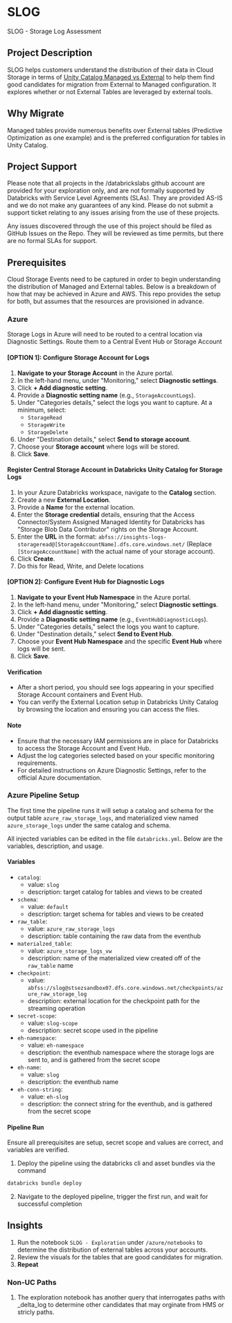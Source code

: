 # SLOG

SLOG - Storage Log Assessment

## Project Description

SLOG helps customers understand the distribution of their data in Cloud Storage in terms of [Unity Catalog Managed vs External](https://docs.databricks.com/aws/en/data-governance/unity-catalog/#managed-versus-external-tables-and-volumes) to help them find good candidates for migration from External to Managed configuration. It explores whether or not External Tables are leveraged by external tools.  

## Why Migrate

Managed tables provide numerous benefits over External tables (Predictive Optimization as one example) and is the preferred configuration for tables in Unity Catalog. 

## Project Support

Please note that all projects in the /databrickslabs github account are provided for your exploration only, and are not formally supported by Databricks with Service Level Agreements (SLAs).  They are provided AS-IS and we do not make any guarantees of any kind.  Please do not submit a support ticket relating to any issues arising from the use of these projects.

Any issues discovered through the use of this project should be filed as GitHub Issues on the Repo.  They will be reviewed as time permits, but there are no formal SLAs for support.

## Prerequisites

Cloud Storage Events need to be captured in order to begin understanding the distribution of Managed and External tables.  Below is a breakdown of how that may be achieved in Azure and AWS.  This repo provides the setup for both, but assumes that the resources are provisioned in advance.

### Azure

Storage Logs in Azure will need to be routed to a central location via Diagnostic Settings.  Route them to a Central Event Hub or Storage Account

#### [OPTION 1]: Configure Storage Account for Logs

1. **Navigate to your Storage Account** in the Azure portal.
2. In the left-hand menu, under "Monitoring," select **Diagnostic settings**.
3. Click **+ Add diagnostic setting**.
4. Provide a **Diagnostic setting name** (e.g., `StorageAccountLogs`).
5. Under "Categories details," select the logs you want to capture. At a minimum, select:
    * `StorageRead`
    * `StorageWrite`
    * `StorageDelete`
6. Under "Destination details," select **Send to storage account**.
7. Choose your **Storage account** where logs will be stored.
8. Click **Save**.

#### Register Central Storage Account in Databricks Unity Catalog for Storage Logs

1. In your Azure Databricks workspace, navigate to the **Catalog** section.
2. Create a new **External Location**.
3. Provide a **Name** for the external location.
4. Enter the **Storage credential** details, ensuring that the Access Connector/System Assigned Managed Identity for Databricks has "Storage Blob Data Contributor" rights on the Storage Account.
5. Enter the **URL** in the format: `abfss://insights-logs-storageread@[StorageAccountName].dfs.core.windows.net/` (Replace `[StorageAccountName]` with the actual name of your storage account).
6. Click **Create**.
7. Do this for Read, Write, and Delete locations

#### [OPTION 2]: Configure Event Hub for Diagnostic Logs

1. **Navigate to your Event Hub Namespace** in the Azure portal.
2. In the left-hand menu, under "Monitoring," select **Diagnostic settings**.
3. Click **+ Add diagnostic setting**.
4. Provide a **Diagnostic setting name** (e.g., `EventHubDiagnosticLogs`).
5. Under "Categories details," select the logs you want to capture.
6. Under "Destination details," select **Send to Event Hub**.
7. Choose your **Event Hub Namespace** and the specific **Event Hub** where logs will be sent.
8. Click **Save**.

#### Verification

* After a short period, you should see logs appearing in your specified Storage Account containers and Event Hub.
* You can verify the External Location setup in Databricks Unity Catalog by browsing the location and ensuring you can access the files.

#### Note

* Ensure that the necessary IAM permissions are in place for Databricks to access the Storage Account and Event Hub.
* Adjust the log categories selected based on your specific monitoring requirements.
* For detailed instructions on Azure Diagnostic Settings, refer to the official Azure documentation.

### Azure Pipeline Setup

The first time the pipeline runs it will setup a catalog and schema for the output table `azure_raw_storage_logs`, and materialized view named `azure_storage_logs` under the same catalog and schema.

All injected variables can be edited in the file `databricks.yml`. Below are the variables, description, and usage.

#### Variables 

- `catalog`: 
  - value: `slog` 
  - description: target catalog for tables and views to be created
- `schema`: 
  - value: `default`
  - description: target schema for tables and views to be created
- `raw_table`: 
  - value: `azure_raw_storage_logs`
  - description: table containing the raw data from the eventhub
- `materialzed_table`: 
  - value: `azure_storage_logs_vw`
  - description: name of the materialized view created off of the `raw_table` name
- `checkpoint`: 
  - value: `abfss://slog@stsezsandbox07.dfs.core.windows.net/checkpoints/azure_raw_storage_log` 
  - description: external location for the checkpoint path for the streaming operation
- `secret-scope`:
  - value: `slog-scope` 
  - description: secret scope used in the pipeline
- `eh-namespace`: 
  - value: `eh-namespace` 
  - description: the eventhub namespace where the storage logs are sent to, and is gathered from the secret scope
- `eh-name`: 
  - value: `slog`
  - description: the eventhub name
- `eh-conn-string`:
  - value: `eh-slog`
  - description: the connect string for the eventhub, and is gathered from the secret scope

#### Pipeline Run

Ensure all prerequisites are setup, secret scope and values are correct, and variables are verified.

1. Deploy the pipeline using the databricks cli and asset bundles via the command 

```sh
databricks bundle deploy
```

2. Navigate to the deployed pipeline, trigger the first run, and wait for successful completion 

## Insights

1. Run the notebook `SLOG - Exploration` under `/azure/notebooks` to determine the distribution of external tables across your accounts.
2. Review the visuals for the tables that are good candidates for migration.  
3. **Repeat**

### Non-UC Paths

1. The exploration notebook has another query that interrogates paths with _delta_log to determine other candidates that may orginate from HMS or stricly paths.  
